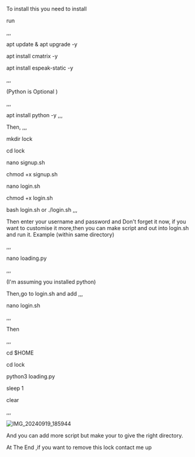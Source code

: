 To install this you need to install

run

,,,

apt update & apt upgrade -y

apt install cmatrix -y

apt install espeak-static -y

,,,

(Python is Optional )

,,,

apt install python -y
,,,

Then,
,,,

mkdir lock

cd lock

nano signup.sh

chmod +x signup.sh

nano login.sh

chmod +x login.sh

bash login.sh or ./login.sh
,,,

Then enter your username and password and Don't forget it
now,
if you want to customise it more,then you can
make script and out into login.sh and run it.
Example 
(within same directory)

,,,

nano loading.py

,,,

(I'm assuming you installed python)

Then,go to login.sh and add
,,,

nano login.sh

,,,

Then

,,,

cd $HOME

cd lock

python3 loading.py

sleep 1

clear

,,,

![IMG_20240919_185944](https://github.com/user-attachments/assets/ea1640bb-395e-44e4-9a6a-ca584fec2520)

And you can add more script but make your to give the right directory.

At The End ,if you want to remove this lock 
contact me up 
